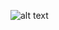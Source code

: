 ![alt text](https://github.com/ajit-kumar-azad/training/raw/master/Enterprise-App-Development-with-AngularJS/images/configreq.png "Configuration Request")
